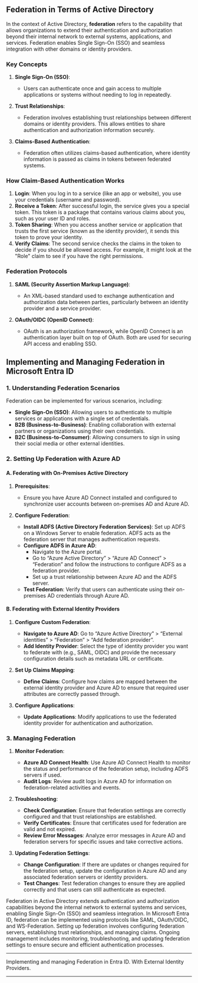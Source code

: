 ## Federation in Terms of Active Directory

In the context of Active Directory, **federation** refers to the capability that allows organizations to extend their authentication and authorization beyond their internal network to external systems, applications, and services. Federation enables Single Sign-On (SSO) and seamless integration with other domains or identity providers.

### Key Concepts

1. **Single Sign-On (SSO)**:
   - Users can authenticate once and gain access to multiple applications or systems without needing to log in repeatedly.

2. **Trust Relationships**:
   - Federation involves establishing trust relationships between different domains or identity providers. This allows entities to share authentication and authorization information securely.

3. **Claims-Based Authentication**:
   - Federation often utilizes claims-based authentication, where identity information is passed as claims in tokens between federated systems.
### How Claim-Based Authentication Works
1. **Login**: When you log in to a service (like an app or website), you use your credentials (username and password).
2. **Receive a Token**: After successful login, the service gives you a special token. This token is a package that contains various claims about you, such as your user ID and roles.
3. **Token Sharing**: When you access another service or application that trusts the first service (known as the identity provider), it sends this token to prove your identity.
4. **Verify Claims**: The second service checks the claims in the token to decide if you should be allowed access. For example, it might look at the "Role" claim to see if you have the right permissions.

### Federation Protocols

1. **SAML (Security Assertion Markup Language)**:
   - An XML-based standard used to exchange authentication and authorization data between parties, particularly between an identity provider and a service provider.

2. **OAuth/OIDC (OpenID Connect)**:
   - OAuth is an authorization framework, while OpenID Connect is an authentication layer built on top of OAuth. Both are used for securing API access and enabling SSO.

## Implementing and Managing Federation in Microsoft Entra ID

### 1. **Understanding Federation Scenarios**

   Federation can be implemented for various scenarios, including:
   - **Single Sign-On (SSO)**: Allowing users to authenticate to multiple services or applications with a single set of credentials.
   - **B2B (Business-to-Business)**: Enabling collaboration with external partners or organizations using their own credentials.
   - **B2C (Business-to-Consumer)**: Allowing consumers to sign in using their social media or other external identities.

### 2. **Setting Up Federation with Azure AD**

#### A. **Federating with On-Premises Active Directory**

1. **Prerequisites**:
   - Ensure you have Azure AD Connect installed and configured to synchronize user accounts between on-premises AD and Azure AD.

2. **Configure Federation**:
   - **Install ADFS (Active Directory Federation Services)**: Set up ADFS on a Windows Server to enable federation. ADFS acts as the federation server that manages authentication requests.
   - **Configure ADFS in Azure AD**:
     - Navigate to the Azure portal.
     - Go to “Azure Active Directory” > “Azure AD Connect” > “Federation” and follow the instructions to configure ADFS as a federation provider.
     - Set up a trust relationship between Azure AD and the ADFS server.
   - **Test Federation**: Verify that users can authenticate using their on-premises AD credentials through Azure AD.

#### B. **Federating with External Identity Providers**

1. **Configure Custom Federation**:
   - **Navigate to Azure AD**: Go to “Azure Active Directory” > “External identities” > “Federation” > “Add federation provider”.
   - **Add Identity Provider**: Select the type of identity provider you want to federate with (e.g., SAML, OIDC) and provide the necessary configuration details such as metadata URL or certificate.

2. **Set Up Claims Mapping**:
   - **Define Claims**: Configure how claims are mapped between the external identity provider and Azure AD to ensure that required user attributes are correctly passed through.

3. **Configure Applications**:
   - **Update Applications**: Modify applications to use the federated identity provider for authentication and authorization.

### 3. **Managing Federation**

1. **Monitor Federation**:
   - **Azure AD Connect Health**: Use Azure AD Connect Health to monitor the status and performance of the federation setup, including ADFS servers if used.
   - **Audit Logs**: Review audit logs in Azure AD for information on federation-related activities and events.

2. **Troubleshooting**:
   - **Check Configuration**: Ensure that federation settings are correctly configured and that trust relationships are established.
   - **Verify Certificates**: Ensure that certificates used for federation are valid and not expired.
   - **Review Error Messages**: Analyze error messages in Azure AD and federation servers for specific issues and take corrective actions.

3. **Updating Federation Settings**:
   - **Change Configuration**: If there are updates or changes required for the federation setup, update the configuration in Azure AD and any associated federation servers or identity providers.
   - **Test Changes**: Test federation changes to ensure they are applied correctly and that users can still authenticate as expected.

Federation in Active Directory extends authentication and authorization capabilities beyond the internal network to external systems and services, enabling Single Sign-On (SSO) and seamless integration. In Microsoft Entra ID, federation can be implemented using protocols like SAML, OAuth/OIDC, and WS-Federation. Setting up federation involves configuring federation servers, establishing trust relationships, and managing claims. Ongoing management includes monitoring, troubleshooting, and updating federation settings to ensure secure and efficient authentication processes.


--------------

Implementing and managing Federation in Entra ID. With External Identity Providers.

---------
